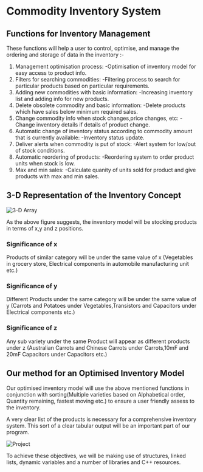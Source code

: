 # Commodity Inventory System

## Functions for Inventory Management

These functions will help a user to control, optimise, and manage the ordering and storage of data in the inventory :-

1. Management optimisation process: -Optimisation of inventory model for easy access to product info.
2. Filters for searching commodities: -Filtering process to search for particular products based on particular requirements.
3. Adding new commodities with basic information: -Increasing inventory list and adding info for new products.
4. Delete obsolete commodity and basic information: -Delete products which have sales below minimum required sales.
5. Change commodity info when stock changes,price changes, etc: -Change inventory details if details of product change.
6. Automatic change of inventory status according to commodity amount that is currently available: -Inventory status update.
7. Deliver alerts when commodity is put of stock: -Alert system for low/out of stock conditions.
8. Automatic reordering of products: -Reordering system to order product units when stock is low.
9. Max and min sales: -Calculate quanity of units sold for product and give products with max and min sales.

## 3-D Representation of the Inventory Concept

![3-D Array](https://user-images.githubusercontent.com/47135656/55143584-03048a80-517a-11e9-9a43-40ebdd990ab9.png)

As the above figure suggests, the inventory model will be stocking products in terms of x,y and z positions.
### Significance of x
Products of similar category will be under the same value of x (Vegetables in grocery store, Electrical components in automobile manufacturing unit etc.)
### Significance of y
Different Products under the same category will be under the same value of y (Carrots and Potatoes under Vegetables,Transistors and Capacitors under Electrical components etc.)
### Significance of z
Any sub variety under the same Product will appear as different products under z (Australian Carrots and Chinese Carrots under Carrots,10mF and 20mF Capacitors under Capacitors etc.)

## Our method for an Optimised Inventory Model

Our optimised inventory model will use the above mentioned functions in conjunction with sorting(Multiple varieties based on Alphabetical order, Quantity remaining, fastest moving etc.) to ensure a user friendly assess to the inventory.

A very clear list of the products is necessary for a comprehensive inventory system. This sort of a clear tabular output will be an important part of our program.

![Project](https://user-images.githubusercontent.com/47174028/55222789-b25b6300-5247-11e9-9ed9-92667633fca8.jpg)

To achieve these objectives, we will be making use of structures, linked lists, dynamic variables and a number of libraries and C++ resources.
#
